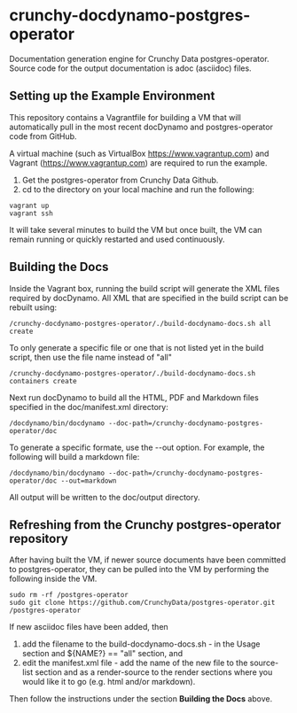 # crunchy-docdynamo-postgres-operator
Documentation generation engine for Crunchy Data postgres-operator. Source code for the output documentation is adoc (asciidoc) files.

## Setting up the Example Environment
This repository contains a Vagrantfile for building a VM that will automatically pull in the most recent docDynamo and postgres-operator code from GitHub.

A virtual machine (such as VirtualBox https://www.vagrantup.com) and Vagrant (https://www.vagrantup.com) are required to run the example.

1. Get the postgres-operator from Crunchy Data Github.
2. cd to the directory on your local machine and run the following:

```
vagrant up
vagrant ssh
```

It will take several minutes to build the VM but once built, the VM can remain running or quickly restarted and used continuously.

## Building the Docs
Inside the Vagrant box, running the build script will generate the XML files required by docDynamo. All XML that are specified in the build script can be rebuilt using:

```
/crunchy-docdynamo-postgres-operator/./build-docdynamo-docs.sh all create
```

To only generate a specific file or one that is not listed yet in the build script, then use the file name instead of "all"

```
/crunchy-docdynamo-postgres-operator/./build-docdynamo-docs.sh containers create
```

Next run docDynamo to build all the HTML, PDF and Markdown files specified in the doc/manifest.xml directory:

```
/docdynamo/bin/docdynamo --doc-path=/crunchy-docdynamo-postgres-operator/doc
```

To generate a specific formate, use the --out option. For example, the following will build a markdown file:

```
/docdynamo/bin/docdynamo --doc-path=/crunchy-docdynamo-postgres-operator/doc --out=markdown
```

All output will be written to the doc/output directory.

## Refreshing from the Crunchy postgres-operator repository
After having built the VM, if newer source documents have been committed to postgres-operator, they can be pulled into the VM by performing the following inside the VM.

```
sudo rm -rf /postgres-operator
sudo git clone https://github.com/CrunchyData/postgres-operator.git /postgres-operator
```

If new asciidoc files have been added, then
1. add the filename to the build-docdynamo-docs.sh - in the Usage section and ${NAME?} == "all" section, and
2. edit the manifest.xml file - add the name of the new file to the source-list section and as a render-source to the render sections where you would like it to go (e.g. html and/or markdown).

Then follow the instructions under the section **Building the Docs** above.
